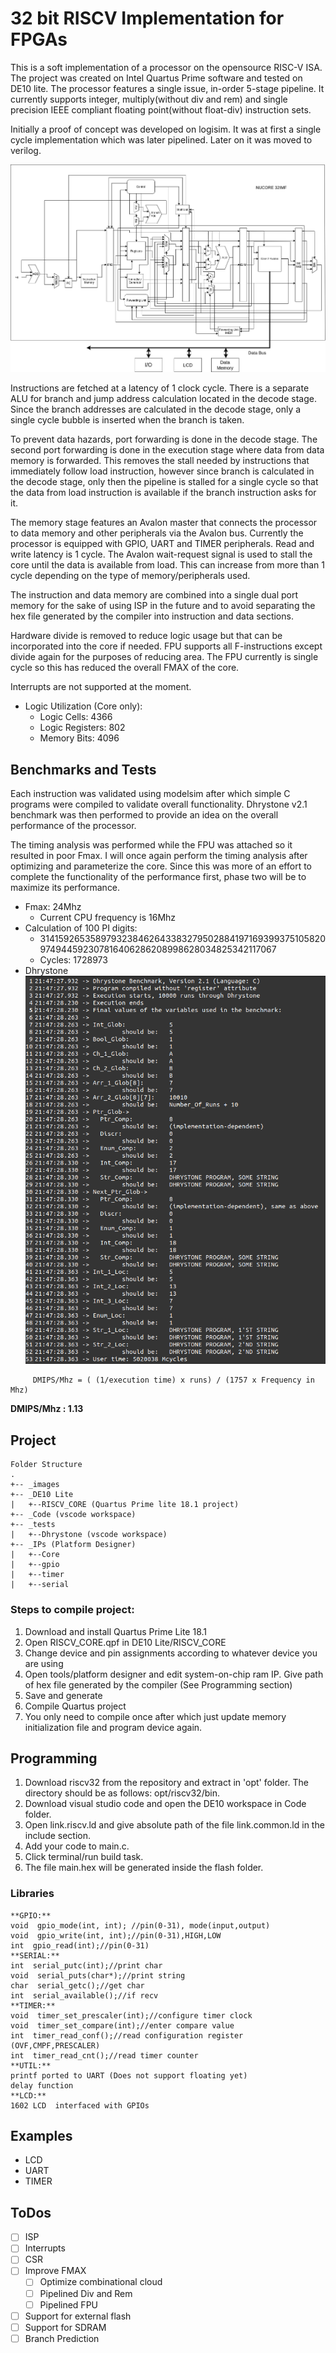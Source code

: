 # 32 bit RISCV Implementation for FPGAs

This is a soft implementation of a processor on the opensource RISC-V ISA. The project was created on Intel Quartus Prime software and tested on DE10 lite. The processor features a single issue, in-order 5-stage pipeline. It currently supports integer, multiply(without div and rem) and single precision IEEE compliant floating point(without float-div) instruction sets.

Initially a proof of concept was developed on logisim. It was at first a single cycle implementation which was later pipelined. Later on it was moved to verilog.


![enter image description here](https://raw.githubusercontent.com/ShaheerSajid/RISCV/master/images/RISCV.png)

Instructions are fetched at a latency of 1 clock cycle. There is a separate ALU for branch and jump address calculation located in the decode stage. Since the branch addresses are calculated in the decode stage, only a single cycle bubble is inserted when the branch is taken. 

To prevent data hazards, port forwarding is done in the decode stage. The second port forwarding is done in the execution stage where data from data memory is forwarded. This removes the stall needed by instructions that immediately follow load instruction, however since branch is calculated in the decode stage, only then the pipeline is stalled for a single cycle so that the data from load instruction is available if the branch instruction asks for it.

The memory stage features an Avalon master that connects the processor to data memory and other peripherals via the Avalon bus. Currently the processor is equipped with GPIO, UART and TIMER peripherals. Read and write latency is 1 cycle. The Avalon wait-request signal is used to stall the core until the data is available from load. This can increase from more than 1 cycle depending on the type of memory/peripherals used.

The instruction and data memory are combined into a single dual port memory for the sake of using ISP in the future and to avoid separating the hex file generated by the compiler into instruction and data sections.

Hardware divide is removed to reduce logic usage but that can be incorporated into the core if needed. FPU supports all F-instructions except divide again for the purposes of reducing area. The FPU currently is single cycle so this has reduced the overall FMAX of the core.

Interrupts are not supported at the moment. 



 - Logic Utilization (Core only):
	- Logic Cells: 4366
	- Logic Registers: 802
	 - Memory Bits: 4096

## Benchmarks and Tests

Each instruction was validated using modelsim after which simple C programs were compiled to validate overall functionality. Dhrystone v2.1 benchmark was then performed to provide an idea on the overall performance of the processor. 

The timing analysis was performed while the FPU was attached so it resulted in poor Fmax. I will once again perform the timing analysis after optimizing and parameterize  the core. Since this was more of an effort to complete the functionality of the performance first, phase two will be to maximize its performance.

- Fmax: 24Mhz
	- Current CPU frequency is 16Mhz
 - Calculation of 100 PI digits:
	 - 3141592653589793238462643383279502884197169399375105820974944592307816406286208998628034825342117067
	 - Cycles: 1728973
 - Dhrystone
  ![enter image description here](https://raw.githubusercontent.com/ShaheerSajid/RISCV/master/images/dhry.png)
```
	 DMIPS/Mhz = ( (1/execution time) x runs) / (1757 x Frequency in Mhz) 
```
**DMIPS/Mhz : 1.13**



## Project

```
Folder Structure
.
+-- _images
+-- _DE10 Lite
|	+--RISCV_CORE (Quartus Prime lite 18.1 project)
+-- _Code (vscode workspace)
+-- _tests 
|	+--Dhrystone (vscode workspace)
+-- _IPs (Platform Designer)
|	+--Core
|	+--gpio
|	+--timer
|	+--serial
```

### Steps to compile project:

 1. Download and install Quartus Prime Lite 18.1
 2. Open RISCV_CORE.qpf in DE10 Lite/RISCV_CORE
 3. Change device and pin assignments according to whatever device you are using
 4. Open tools/platform designer and edit system-on-chip ram IP. Give path of hex file generated by the compiler (See Programming section)
 6. Save and generate
 7. Compile Quartus project
 8. You only need to compile once after which just update memory initialization file and program device again.



## Programming

 1. Download riscv32 from the repository and extract in 'opt' folder. The directory should be as follows: opt/riscv32/bin.
 2. Download visual studio code and open the DE10 workspace in Code folder.
 3. Open link.riscv.ld and give absolute path of the file link.common.ld in the include section.
 4. Add your code to main.c.
 5. Click terminal/run build task.
 6. The file main.hex will be generated inside the flash folder.
 
 ### Libraries
	**GPIO:**
	void  gpio_mode(int, int); //pin(0-31), mode(input,output)
	void  gpio_write(int, int);//pin(0-31),HIGH,LOW
	int  gpio_read(int);//pin(0-31)
	**SERIAL:**
	int  serial_putc(int);//print char
	void  serial_puts(char*);//print string
	char  serial_getc();//get char
	int  serial_available();//if recv
	**TIMER:**
	void  timer_set_prescaler(int);//configure timer clock
	void  timer_set_compare(int);//enter compare value
	int  timer_read_conf();//read configuration register (OVF,CMPF,PRESCALER)
	int  timer_read_cnt();//read timer counter
	**UTIL:**
	printf ported to UART (Does not support floating yet)
	delay function
	**LCD:**
	1602 LCD  interfaced with GPIOs

## Examples

 - LCD
 - UART
 - TIMER


## ToDos

 - [ ] ISP
 - [ ] Interrupts
 - [ ] CSR 
 - [ ] Improve FMAX
	 - [ ] Optimize combinational cloud 
	 - [ ] Pipelined Div and Rem
	 - [ ] Pipelined FPU
 - [ ] Support for external flash
 - [ ] Support for SDRAM
 - [ ] Branch Prediction

<!--stackedit_data:
eyJoaXN0b3J5IjpbMTk0NjcxODg3NiwtMTkzMDgyMTcwNywxMj
YzMzI0NzA5LC00OTIxMTMwOTQsLTQ0MDA2Njc2NSw2MzA5Njgy
NTcsMTAyNzIxMjk3MSwtMjAwNjYxMDAzMiwzMjg0NTg3NTIsLT
E3NTQzNjg1MjksLTE0MTg5NDM1MSw0NDMyODM2MDQsNDU1MTU1
NTIyXX0=
-->